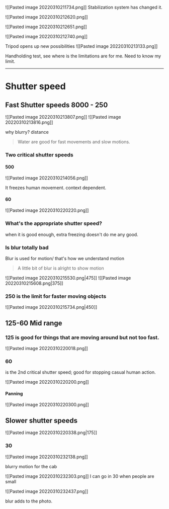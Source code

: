 ![[Pasted image 20220310211734.png]]
Stabilization system has changed it. 

![[Pasted image 20220310212620.png]]

![[Pasted image 20220310212651.png]]

![[Pasted image 20220310212740.png]]

Tripod opens up new possibilities
![[Pasted image 20220310213133.png]]

Handholding test, see where is the limitations are for me.
Need to know my limit.

---

# Shutter speed

## Fast Shutter speeds 8000 - 250

![[Pasted image 20220310213807.png]]
![[Pasted image 20220310213816.png]]

why blurry?
distance

>Water are good for fast movements and slow motions.

### Two critical shutter speeds

#### 500
![[Pasted image 20220310214056.png]]

It freezes human movement. context dependent.

#### 60

![[Pasted image 20220310220220.png]]

### What's the appropriate shutter speed?
when it is good enough, extra freezing doesn't do me any good.


### Is blur totally bad
Blur is used for motion/ that's how we understand motion
>A little bit of blur is alright to show motion

![[Pasted image 20220310215530.png|475]]
![[Pasted image 20220310215608.png|375]]


### 250 is the limit for faster moving objects
![[Pasted image 20220310215734.png|450]]

## 125-60 Mid range

### 125 is good for things that are moving around but not too fast.
![[Pasted image 20220310220018.png]]

### 60 

is the 2nd critical shutter speed; good for stopping casual human action.

![[Pasted image 20220310220200.png]]

#### Panning

![[Pasted image 20220310220300.png]]

## Slower shutter speeds
 
![[Pasted image 20220310220338.png|175]]

### 30

![[Pasted image 20220310232138.png]]

blurry motion for the cab

![[Pasted image 20220310232303.png]]
I can go in 30 when people are small

![[Pasted image 20220310232437.png]]

blur adds to the photo.

		